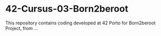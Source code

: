 # 42-Cursus-03-Born2beroot
This repository contains coding developed at 42 Porto for Born2beroot Project, from ...
